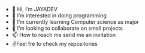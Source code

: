 - 👋 Hi, I’m JAYADEV
- 👀 I’m interested in doing programming
- 🌱 I’m currently learning Computer science as major
- 💞️ I’m looking to collaborate on small projects
- 📫 How to reach me send me an invitation
- ✌️Feel fre to check my repositories

<!---
FLASH2332/FLASH2332 is a ✨ special ✨ repository because its `README.md` (this file) appears on your GitHub profile.
You can click the Preview link to take a look at your changes.
--->

